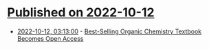 # [Published on 2022-10-12](index.md)

* [2022-10-12, 03:13:00](https://soylentnews.org/article.pl?sid=22/10/11/1814252&from=rss) - [Best-Selling Organic Chemistry Textbook Becomes Open Access](https://soylentnews.org/article.pl?sid=22/10/11/1814252&from=rss)
